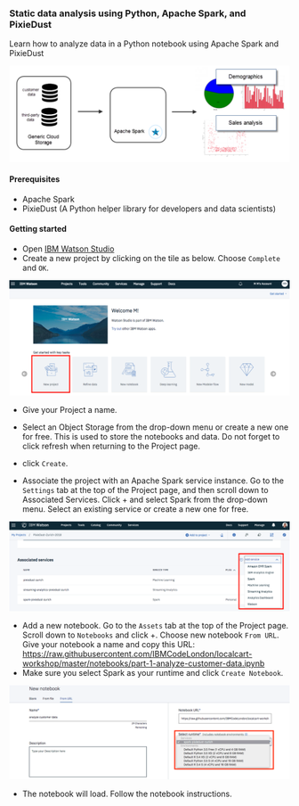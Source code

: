 ### Static data analysis using Python, Apache Spark, and PixieDust

Learn how to analyze data in a Python notebook using Apache Spark and PixieDust

![part_1](images/part_1.png)

#### Prerequisites
 * Apache Spark
 * PixieDust (A Python helper library for developers and data scientists)
 
#### Getting started
 * Open [IBM Watson Studio](https://eu-gb.dataplatform.ibm.com/)
 * Create a new project by clicking on the tile as below. Choose `Complete` and `OK`. 
 
 ![](images/new_project.png)
 
 * Give your Project a name.
 * Select an Object Storage from the drop-down menu or create a new one for free. This is used to store the notebooks and data. Do not forget to click refresh when returning to the Project page.
 * click `Create`.  
 
 * Associate the project with an Apache Spark service instance. Go to the `Settings` tab at the top of the Project page, and then scroll down to Associated Services. Click + and select Spark from the drop-down menu. Select an existing service or create a new one for free.
 
![spark](images/add_spark.png)

 * Add a new notebook. Go to the `Assets` tab at the top of the Project page. Scroll down to `Notebooks` and click +. Choose new notebook `From URL`. Give your notebook a name and copy this URL: https://raw.githubusercontent.com/IBMCodeLondon/localcart-workshop/master/notebooks/part-1-analyze-customer-data.ipynb
 * Make sure you select Spark as your runtime and click `Create Notebook`.
 
 ![notebook](images/new_notebook.png)
 
 * The notebook will load. Follow the notebook instructions.
